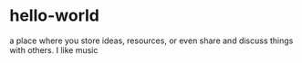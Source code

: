# hello-world
a place where you store ideas, resources, or even share and discuss things with others.
I like music
